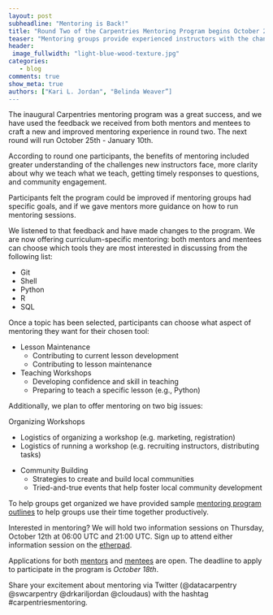 ```yaml
---
layout: post
subheadline: "Mentoring is Back!"
title: "Round Two of the Carpentries Mentoring Program begins October 25th"
teaser: "Mentoring groups provide experienced instructors with the chance to help small groups develop confidence in teaching, lesson maintenance and community building."
header:
 image_fullwidth: "light-blue-wood-texture.jpg"
categories:
   - blog
comments: true
show_meta: true
authors: ["Kari L. Jordan", "Belinda Weaver”]
---
```

The inaugural Carpentries mentoring program was a great success, and we have used the feedback we received from both mentors and mentees to craft a new and improved mentoring experience in round two. The next round will run October 25th - January 10th.

According to round one participants, the benefits of mentoring included greater understanding of the challenges new instructors face, more clarity about why we teach what we teach, getting timely responses to questions, and community engagement.

Participants felt the program could be improved if mentoring groups had specific goals, and if we gave mentors more guidance on how to run mentoring sessions.

We listened to that feedback and have made changes to the program. We are now offering curriculum-specific mentoring: both mentors and mentees can choose which tools they are most interested in discussing from the following list:
+ Git  
+ Shell  
+ Python  
+ R  
+ SQL

Once a topic has been selected, participants can choose what aspect of mentoring they want for their chosen tool:
+ Lesson Maintenance  
  - Contributing to current lesson development  
  - Contributing to lesson maintenance  
+ Teaching Workshops  
  - Developing confidence and skill in teaching  
  - Preparing to teach a specific lesson (e.g., Python)  

Additionally, we plan to offer mentoring on two big issues:

 Organizing Workshops   
  - Logistics of organizing a workshop (e.g. marketing, registration)  
  - Logistics of running a workshop (e.g. recruiting instructors, distributing tasks)  
+ Community Building  
  - Strategies to create and build local communities  
  - Tried-and-true events that help foster local community development  

To help groups get organized we have provided sample [mentoring program outlines](https://github.com/carpentries/mentoring-program/blob/master/program-outline.md) to help groups use their time together productively.

Interested in mentoring? We will hold two information sessions on Thursday, October 12th at 06:00 UTC and 21:00 UTC. Sign up to attend either information session on the [etherpad](http://pad.software-carpentry.org/mentorship-info).

Applications for both [mentors](https://docs.google.com/forms/d/e/1FAIpQLSeXy0994S0wy0IYi6Nv1HF9cwENsiSFLy8-2E_RI803M9zCzw/viewform) and [mentees](https://docs.google.com/forms/d/e/1FAIpQLScA9sfmM1gJhkJEn5GDpowUu_QSV-7gDrTCoWHoLOvdukuVBw/viewform) are open. The deadline to apply to participate in the program is *October 18th*. 

Share your excitement about mentoring via Twitter (@datacarpentry @swcarpentry @drkariljordan @cloudaus) with the hashtag #carpentriesmentoring.
